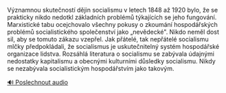 
Významnou skutečností dějin socialismu v letech 1848 až 1920 bylo, že se prakticky nikdo nedotkl základních problémů týkajících se jeho fungování. Marxistické tabu ocejchovalo všechny pokusy o zkoumání hospodářských problémů socialistického společenství jako „nevědecké". Nikdo neměl dost sil, aby se tomuto zákazu vzepřel. Jak přátelé, tak nepřátelé socialismu mlčky předpokládali, že socialismus je uskutečnitelný systém hospodářské organizace lidstva. Rozsáhlá literatura o socialismu se zabývala údajnými nedostatky kapitalismu a obecnými kulturními důsledky socialismu. Nikdy se nezabývala socialistickým hospodářstvím jako takovým.

[🔊 Poslechnout audio](/data/7-paragraphs/audio/chapter_140/para_002-Vznamnou-skutenost-djin-socialismu-v-letech-18.mp3)
